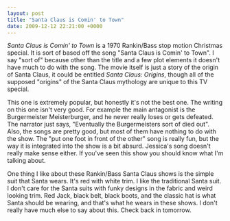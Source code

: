 ```yaml
---
layout: post
title: "Santa Claus is Comin' to Town"
date: 2009-12-12 22:21:00 +0000
---
```

<i>Santa Claus is Comin' to Town</i> is a 1970 Rankin/Bass stop motion Christmas special. It is sort of based off the song "Santa Claus is Comin' to Town". I say "sort of" because other than the title and a few plot elements it doesn't have much to do with the song. The movie itself is just a story of the origin of Santa Claus, it could be entitled <i>Santa Claus: Origins</i>, though all of the supposed "origins" of the Santa Claus mythology are unique to this TV special.

This one is extremely popular, but honestly it's not the best one. The writing on this one isn't very good. For example the main antagonist is the Burgermeister Meisterburger, and he never really loses or gets defeated. The narrator just says, "Eventually the Burgermeisters sort of died out". Also, the songs are pretty good, but most of them have nothing to do with the show. The "put one foot in front of the other" song is really fun, but the way it is integrated into the show is a bit absurd. Jessica's song doesn't really make sense either. If you've seen this show you should know what I'm talking about.

One thing I like about these Rankin/Bass Santa Claus shows is the simple suit that Santa wears. It's red with white trim. I like the traditional Santa suit. I don't care for the Santa suits with funky designs in the fabric and weird looking trim. Red Jack, black belt, black boots, and the classic hat is what Santa should be wearing, and that's what he wears in these shows. I don't really have much else to say about this. Check back in tomorrow.
